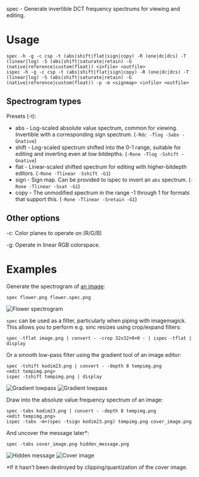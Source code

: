 spec - Generate invertible DCT frequency spectrums for viewing and editing.

# Usage
	spec -h -g -c csp -t (abs|shift|flat|sign|copy) -R (one|dc|dcs) -T (linear|log) -S (abs|shift|saturate|retain) -G (native|reference|custom(float)) <infile> <outfile>
	ispec -h -g -c csp -t (abs|shift|flat|sign|copy) -R (one|dc|dcs) -T (linear|log) -S (abs|shift|saturate|retain) -G (native|reference|custom(float)) -p -m <signmap> <infile> <outfile>

## Spectrogram types

Presets (-t):

* abs - Log-scaled absolute value spectrum, common for viewing. Invertible with a corresponding sign spectrum. (`-Rdc -Tlog -Sabs -Gnative`)
* shift - Log-scaled spectrum shifted into the 0-1 range, suitable for editing and inverting even at low bitdepths. (`-Rone -Tlog -Sshift -Gnative`)
* flat - Linear-scaled shifted spectrum for editing with higher-bitdepth editors. (`-Rone -Tlinear -Sshift -G1`)
* sign - Sign map. Can be provided to ispec to invert an `abs` spectrum. (`-Rone -Tlinear -Ssat -G1`)
* copy - The unmodified spectrum in the range -1 through 1 for formats that support this. (`-Rone -Tlinear -Sretain -G1`)

## Other options
-c: Color planes to operate on (R/G/B)

-g: Operate in linear RGB colorspace.

# Examples

Generate the spectrogram of [an image](https://0x09.net/i/g/flower.png):

	spec flower.png flower.spec.png

![Flower spectrogram](https://0x09.net/i/g/flower.spec.png "Flower spectrogram")

`spec` can be used as a filter, particularly when piping with imagemagick. This allows you to perform e.g. sinc resizes using crop/expand filters:

	spec -tflat image.png | convert - -crop 32x32+0+0 - | ispec -tflat | display
	
Or a smooth low-pass filter using the gradient tool of an image editor:
	
	spec -tshift kodim23.png | convert - -depth 8 tempimg.png
	<edit tempimg.png>
	ispec -tshift tempimg.png | display

![Gradient lowpass](https://0x09.net/i/g/gradlp.png "Gradient lowpass") ![Gradient lowpass](https://0x09.net/i/g/smoothpass.png "Gradient lowpass")

Draw into the absolute value frequency spectrum of an image:

	spec -tabs kodim23.png | convert - -depth 8 tempimg.png
	<edit tempimg.png>
	ispec -tabs -m<(spec -tsign kodim23.png) tempimg.png cover_image.png

And uncover the message later\*:

	spec -tabs cover_image.png hidden_message.png

![Hidden message](https://0x09.net/i/g/hidden.png "Hidden message") ![Cover image](https://0x09.net/i/g/cover.png "Cover image")

\*If it hasn't been destroyed by clipping/quantization of the cover image.
